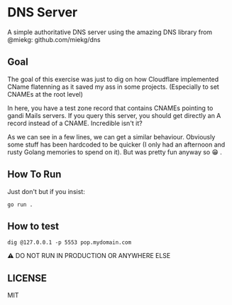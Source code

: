 # DNS Server

A simple authoritative DNS server using the amazing DNS library from @miekg: github.com/miekg/dns

## Goal

The goal of this exercise was just to dig on how Cloudflare implemented CName flatenning as it saved my ass in some projects. (Especially to set CNAMEs at the root level)

In here, you have a test zone record that contains CNAMEs pointing to gandi Mails servers. If you query this server, you should get directly an A record instead of a CNAME. Incredible isn't it?

As we can see in a few lines, we can get a similar behaviour. Obviously some stuff has been hardcoded to be quicker (I only had an afternoon and rusty Golang memories to spend on it). But was pretty fun anyway so :grin: .

## How To Run

Just don't but if you insist:

```
go run .
```

## How to test

```
dig @127.0.0.1 -p 5553 pop.mydomain.com
```

:warning: DO NOT RUN IN PRODUCTION OR ANYWHERE ELSE

## LICENSE

MIT
